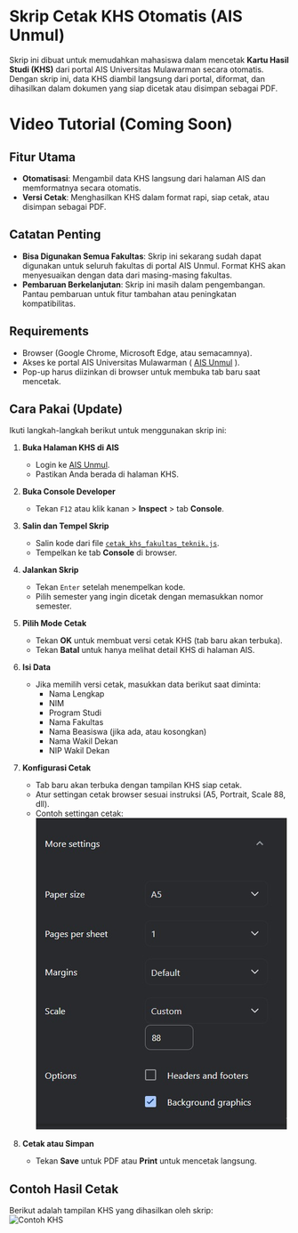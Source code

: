 # Skrip Cetak KHS Otomatis (AIS Unmul)

Skrip ini dibuat untuk memudahkan mahasiswa dalam mencetak **Kartu Hasil Studi (KHS)** dari portal AIS Universitas Mulawarman secara otomatis. Dengan skrip ini, data KHS diambil langsung dari portal, diformat, dan dihasilkan dalam dokumen yang siap dicetak atau disimpan sebagai PDF.

# Video Tutorial (Coming Soon)

## Fitur Utama
- **Otomatisasi**: Mengambil data KHS langsung dari halaman AIS dan memformatnya secara otomatis.
- **Versi Cetak**: Menghasilkan KHS dalam format rapi, siap cetak, atau disimpan sebagai PDF.

## Catatan Penting
- **Bisa Digunakan Semua Fakultas**: Skrip ini sekarang sudah dapat digunakan untuk seluruh fakultas di portal AIS Unmul. Format KHS akan menyesuaikan dengan data dari masing-masing fakultas.
- **Pembaruan Berkelanjutan**: Skrip ini masih dalam pengembangan. Pantau pembaruan untuk fitur tambahan atau peningkatan kompatibilitas.

## Requirements
- Browser (Google Chrome, Microsoft Edge, atau semacamnya).
- Akses ke portal AIS Universitas Mulawarman ( [AIS Unmul](https://ais.unmul.ac.id) ).
- Pop-up harus diizinkan di browser untuk membuka tab baru saat mencetak.


## Cara Pakai (Update)
Ikuti langkah-langkah berikut untuk menggunakan skrip ini:

1. **Buka Halaman KHS di AIS**
   - Login ke [AIS Unmul](https://ais.unmul.ac.id/mahasiswa/khs).
   - Pastikan Anda berada di halaman KHS.

2. **Buka Console Developer**
   - Tekan `F12` atau klik kanan > **Inspect** > tab **Console**.

3. **Salin dan Tempel Skrip**
   - Salin kode dari file [`cetak_khs_fakultas_teknik.js`](cetak_khs_fakultas_teknik.js).
   - Tempelkan ke tab **Console** di browser.

4. **Jalankan Skrip**
   - Tekan `Enter` setelah menempelkan kode.
   - Pilih semester yang ingin dicetak dengan memasukkan nomor semester.

5. **Pilih Mode Cetak**
   - Tekan **OK** untuk membuat versi cetak KHS (tab baru akan terbuka).
   - Tekan **Batal** untuk hanya melihat detail KHS di halaman AIS.

6. **Isi Data**
   - Jika memilih versi cetak, masukkan data berikut saat diminta:
     - Nama Lengkap
     - NIM
     - Program Studi
     - Nama Fakultas
     - Nama Beasiswa (jika ada, atau kosongkan)
     - Nama Wakil Dekan
     - NIP Wakil Dekan

7. **Konfigurasi Cetak**
   - Tab baru akan terbuka dengan tampilan KHS siap cetak.
   - Atur settingan cetak browser sesuai instruksi (A5, Portrait, Scale 88, dll).
   - Contoh settingan cetak:  
     ![Settingan Cetak](../assets/print.jpg)

8. **Cetak atau Simpan**
   - Tekan **Save** untuk PDF atau **Print** untuk mencetak langsung.

## Contoh Hasil Cetak
Berikut adalah tampilan KHS yang dihasilkan oleh skrip:  
![Contoh KHS](https://media.discordapp.net/attachments/1372924635129188394/1392380924171124736/10190B1D-6E1E-4DA6-889A-B83418D6E910.png?ex=686f5349&is=686e01c9&hm=f9b92e8c85b3fc94f874db42a703f32435b508d7c50fc56b92832a48fe2e1d53&=&format=webp&quality=lossless&width=654&height=925)
